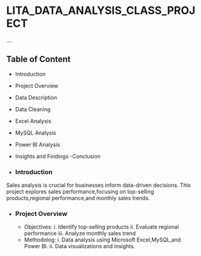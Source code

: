 # LITA_DATA_ANALYSIS_CLASS_PROJECT
....

## Table of Content
- Introduction 
- Project Overview 
- Data Description 
- Data Cleaning 
- Excel Analysis 
- MySQL Analysis 
- Power BI Analysis 
- Insights and Findings 
-Conclusion 

- ### Introduction 
Sales analysis is crucial for businesses inform data-driven decisions. This project explores sales performance,focusing on top-selling products,regional performance,and monthly sales trends.

- ### Project Overview 
  - Objectives:
    i. Identify top-selling products 
   ii. Evaluate regional performance 
  iii. Analyze monthly sales trend 
  - Methodolog:
   i. Data analysis using Microsoft Excel,MySQL,and Power BI.
   ii. Data visualizations and insights.
